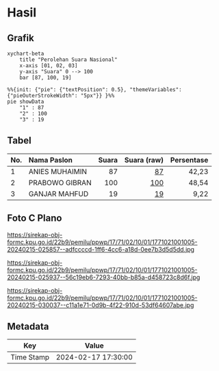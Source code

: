 # Hasil

## Grafik

```mermaid
xychart-beta
    title "Perolehan Suara Nasional"
    x-axis [01, 02, 03]
    y-axis "Suara" 0 --> 100
    bar [87, 100, 19]
```

```mermaid
%%{init: {"pie": {"textPosition": 0.5}, "themeVariables": {"pieOuterStrokeWidth": "5px"}} }%%
pie showData
    "1" : 87
    "2" : 100
    "3" : 19
```

## Tabel

| No. | Nama Paslon    | Suara | Suara (raw) | Persentase |
|:--- |:-------------- | -----:| -----------:| ----------:|
| 1   | ANIES MUHAIMIN | 87    | [87][p-1]   | 42,23      |
| 2   | PRABOWO GIBRAN | 100   | [100][p-2]  | 48,54      |
| 3   | GANJAR MAHFUD  | 19    | [19][p-3]   | 9,22       |


[p-1]: https://github.com/gigit-pemilu/pemilu-2024/blob/main/pilpres/hitung-suara/sub/17-bengkulu/sub/71-kota-bengkulu/sub/02-gading-cempaka/sub/1001-padang-harapan/sub/005-tps/sub/paslon-1.txt
[p-2]: https://github.com/gigit-pemilu/pemilu-2024/blob/main/pilpres/hitung-suara/sub/17-bengkulu/sub/71-kota-bengkulu/sub/02-gading-cempaka/sub/1001-padang-harapan/sub/005-tps/sub/paslon-2.txt
[p-3]: https://github.com/gigit-pemilu/pemilu-2024/blob/main/pilpres/hitung-suara/sub/17-bengkulu/sub/71-kota-bengkulu/sub/02-gading-cempaka/sub/1001-padang-harapan/sub/005-tps/sub/paslon-3.txt

## Foto C Plano

https://sirekap-obj-formc.kpu.go.id/22b9/pemilu/ppwp/17/71/02/10/01/1771021001005-20240215-025857--adfccccd-1ff6-4cc6-a18d-0ee7b3d5d5dd.jpg

https://sirekap-obj-formc.kpu.go.id/22b9/pemilu/ppwp/17/71/02/10/01/1771021001005-20240215-025937--56c19eb6-7293-40bb-b85a-d458723c8d6f.jpg

https://sirekap-obj-formc.kpu.go.id/22b9/pemilu/ppwp/17/71/02/10/01/1771021001005-20240215-030037--c11a1e71-0d9b-4f22-910d-53df64607abe.jpg


## Metadata

| Key        | Value               |
| ---------- | ------------------- |
| Time Stamp | 2024-02-17 17:30:00 |



